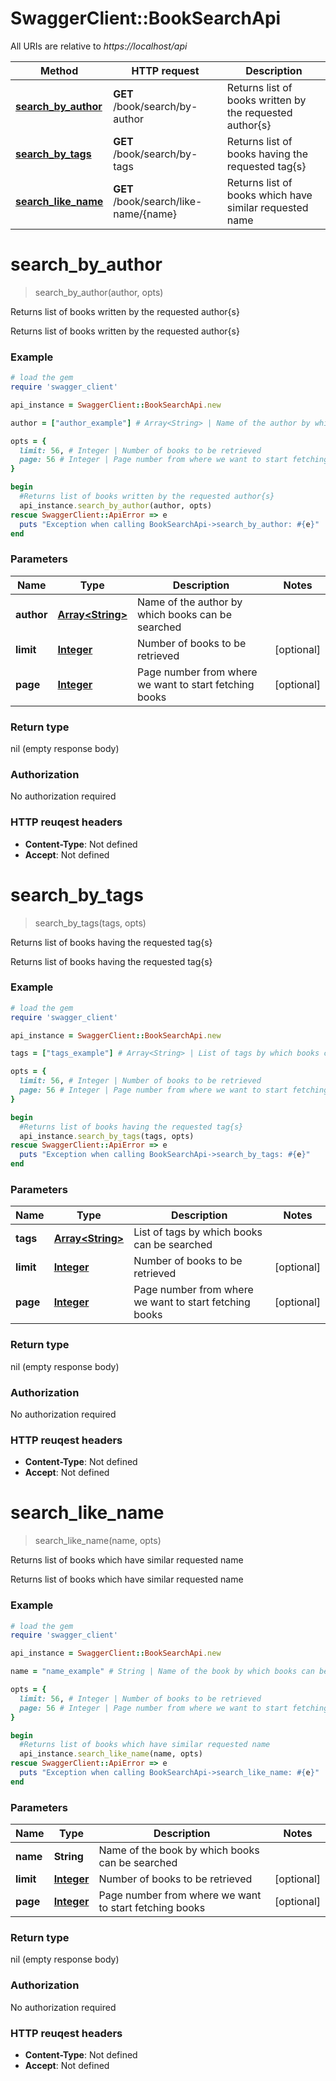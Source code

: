 # SwaggerClient::BookSearchApi

All URIs are relative to *https://localhost/api*

Method | HTTP request | Description
------------- | ------------- | -------------
[**search_by_author**](BookSearchApi.md#search_by_author) | **GET** /book/search/by-author | Returns list of books written by the requested author{s}
[**search_by_tags**](BookSearchApi.md#search_by_tags) | **GET** /book/search/by-tags | Returns list of books having the requested tag{s}
[**search_like_name**](BookSearchApi.md#search_like_name) | **GET** /book/search/like-name/{name} | Returns list of books which have similar requested name


# **search_by_author**
> search_by_author(author, opts)

Returns list of books written by the requested author{s}

Returns list of books written by the requested author{s}

### Example
```ruby
# load the gem
require 'swagger_client'

api_instance = SwaggerClient::BookSearchApi.new

author = ["author_example"] # Array<String> | Name of the author by which books can be searched

opts = { 
  limit: 56, # Integer | Number of books to be retrieved
  page: 56 # Integer | Page number from where we want to start fetching books
}

begin
  #Returns list of books written by the requested author{s}
  api_instance.search_by_author(author, opts)
rescue SwaggerClient::ApiError => e
  puts "Exception when calling BookSearchApi->search_by_author: #{e}"
end
```

### Parameters

Name | Type | Description  | Notes
------------- | ------------- | ------------- | -------------
 **author** | [**Array&lt;String&gt;**](String.md)| Name of the author by which books can be searched | 
 **limit** | [**Integer**](.md)| Number of books to be retrieved | [optional] 
 **page** | [**Integer**](.md)| Page number from where we want to start fetching books | [optional] 

### Return type

nil (empty response body)

### Authorization

No authorization required

### HTTP reuqest headers

 - **Content-Type**: Not defined
 - **Accept**: Not defined



# **search_by_tags**
> search_by_tags(tags, opts)

Returns list of books having the requested tag{s}

Returns list of books having the requested tag{s}

### Example
```ruby
# load the gem
require 'swagger_client'

api_instance = SwaggerClient::BookSearchApi.new

tags = ["tags_example"] # Array<String> | List of tags by which books can be searched

opts = { 
  limit: 56, # Integer | Number of books to be retrieved
  page: 56 # Integer | Page number from where we want to start fetching books
}

begin
  #Returns list of books having the requested tag{s}
  api_instance.search_by_tags(tags, opts)
rescue SwaggerClient::ApiError => e
  puts "Exception when calling BookSearchApi->search_by_tags: #{e}"
end
```

### Parameters

Name | Type | Description  | Notes
------------- | ------------- | ------------- | -------------
 **tags** | [**Array&lt;String&gt;**](String.md)| List of tags by which books can be searched | 
 **limit** | [**Integer**](.md)| Number of books to be retrieved | [optional] 
 **page** | [**Integer**](.md)| Page number from where we want to start fetching books | [optional] 

### Return type

nil (empty response body)

### Authorization

No authorization required

### HTTP reuqest headers

 - **Content-Type**: Not defined
 - **Accept**: Not defined



# **search_like_name**
> search_like_name(name, opts)

Returns list of books which have similar requested name

Returns list of books which have similar requested name

### Example
```ruby
# load the gem
require 'swagger_client'

api_instance = SwaggerClient::BookSearchApi.new

name = "name_example" # String | Name of the book by which books can be searched

opts = { 
  limit: 56, # Integer | Number of books to be retrieved
  page: 56 # Integer | Page number from where we want to start fetching books
}

begin
  #Returns list of books which have similar requested name
  api_instance.search_like_name(name, opts)
rescue SwaggerClient::ApiError => e
  puts "Exception when calling BookSearchApi->search_like_name: #{e}"
end
```

### Parameters

Name | Type | Description  | Notes
------------- | ------------- | ------------- | -------------
 **name** | **String**| Name of the book by which books can be searched | 
 **limit** | [**Integer**](.md)| Number of books to be retrieved | [optional] 
 **page** | [**Integer**](.md)| Page number from where we want to start fetching books | [optional] 

### Return type

nil (empty response body)

### Authorization

No authorization required

### HTTP reuqest headers

 - **Content-Type**: Not defined
 - **Accept**: Not defined



